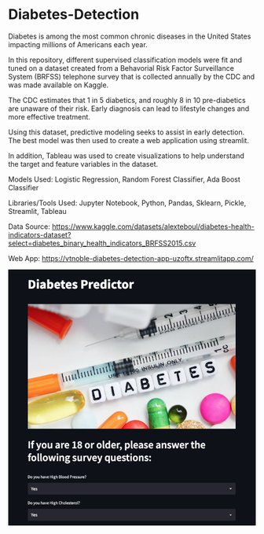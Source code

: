 # Diabetes-Detection

Diabetes is among the most common chronic diseases in the United States impacting millions of Americans each year.

In this repository, different supervised classification models were fit and tuned on a dataset created from a Behavorial Risk Factor Surveillance System (BRFSS) telephone survey that is collected annually by the CDC and was made available on Kaggle. 

The CDC estimates that 1 in 5 diabetics, and roughly 8 in 10 pre-diabetics are unaware of their risk. Early diagnosis can lead to lifestyle changes and more effective treatment. 

Using this dataset, predictive modeling seeks to assist in early detection. The best model was then used to create a web application using streamlit.

In addition, Tableau was used to create visualizations to help understand the target and feature variables in the dataset.

Models Used: Logistic Regression, Random Forest Classifier, Ada Boost Classifier

Libraries/Tools Used: Jupyter Notebook, Python, Pandas, Sklearn, Pickle, Streamlit, Tableau

Data Source: https://www.kaggle.com/datasets/alexteboul/diabetes-health-indicators-dataset?select=diabetes_binary_health_indicators_BRFSS2015.csv

Web App: https://vtnoble-diabetes-detection-app-uzoftx.streamlitapp.com/

![Web App Preview](app_screenshot.png?raw=true "Web App Preview")
